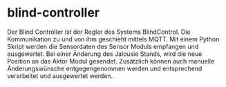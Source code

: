 # blind-controller
Der Blind Controller ist der Regler des Systems BlindControl.
Die Kommunikation zu und von ihm geschieht mittels MQTT.
Mit einem Python Skript werden die Sensordaten des Sensor Moduls empfangen und ausgewertet.
Bei einer Änderung des Jalousie Stands, wird die neue Position an das Aktor Modul gesendet.
Zusätzlich können auch manuelle Änderungswünsche entgegengenommen werden und entsprechend verarbeitet und ausgewertet werden.
